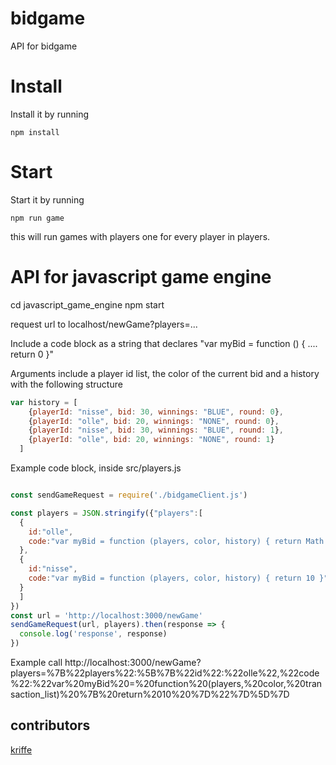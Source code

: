 
# bidgame
API for bidgame

# Install 
Install it by running
```
npm install
```
# Start
Start it by running 
```
npm run game
``` 
this will run games with players one for every player in players.

# API for javascript game engine

cd javascript_game_engine
npm start

request url to localhost/newGame?players=...

Include a code block as a string that declares "var myBid = function () { .... return 0 }" 



Arguments include a player id list, the color of the current bid and a history with the following structure
```js
var history = [
    {playerId: "nisse", bid: 30, winnings: "BLUE", round: 0},
    {playerId: "olle", bid: 20, winnings: "NONE", round: 0},
    {playerId: "nisse", bid: 30, winnings: "BLUE", round: 1},
    {playerId: "olle", bid: 20, winnings: "NONE", round: 1}
  ]
```

Example code block, inside src/players.js
```js

const sendGameRequest = require('./bidgameClient.js')

const players = JSON.stringify({"players":[
  {
    id:"olle",
    code:"var myBid = function (players, color, history) { return Math.random() }"
  },
  {
    id:"nisse",
    code:"var myBid = function (players, color, history) { return 10 }"
  }
  ]
})
const url = 'http://localhost:3000/newGame'
sendGameRequest(url, players).then(response => {
  console.log('response', response)
})

```

Example call
http://localhost:3000/newGame?players=%7B%22players%22:%5B%7B%22id%22:%22olle%22,%22code%22:%22var%20myBid%20=%20function%20(players,%20color,%20transaction_list)%20%7B%20return%2010%20%7D%22%7D%5D%7D

## contributors
[kriffe](https://github.com/kriffe)
